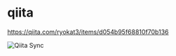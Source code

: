 # qiita
https://qiita.com/ryokat3/items/d054b95f68810f70b136

![Qiita Sync](https://github.com/katafuchix/qiita/actions/workflows/qiita_sync_check.yml/badge.svg)
